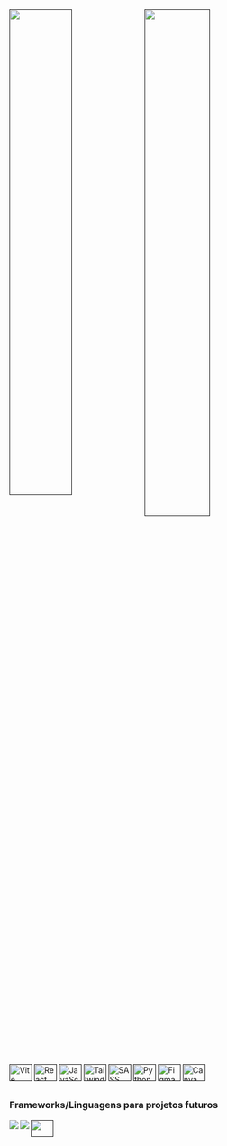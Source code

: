 <div>
  <a href=""><img align="left" width="47%" src="https://github-readme-stats.vercel.app/api?username=v-Kaefer&show_icons=true&theme=dracula&include_all_commits=true&count_private=true"/></a>
  <a href=""><img align="left" width="48%" src="https://github-readme-stats.vercel.app/api/top-langs/?username=v-Kaefer&include_all_langs=true&count_private=true"></a>
  
</div>

##

<div alt="Most Used" style="display: inline_block;">
  <a href=""><img alt="Vite"  height="30" width="40" src="https://www.svgrepo.com/show/374167/vite.svg"/></a>
  <a href=""><img alt="React" height="30" width="40" src="https://cdn.jsdelivr.net/gh/devicons/devicon/icons/react/react-original.svg" /></a>
  <a href=""><img alt="JavaScript" height="30" width="40" src="https://cdn.jsdelivr.net/gh/devicons/devicon/icons/javascript/javascript-original.svg"/></a>
  <a href=""><img alt="Tailwind" height="30" width="40" src="https://cdn.jsdelivr.net/gh/devicons/devicon/icons/tailwindcss/tailwindcss-plain.svg" /></a>
  <a href=""><img alt="SASS" height="30" width="40" src="https://cdn.jsdelivr.net/gh/devicons/devicon/icons/sass/sass-original.svg" /></a>
  <a href=""><img alt="Python" height="30" width="40" src="https://cdn.jsdelivr.net/gh/devicons/devicon/icons/python/python-original.svg" /></a>
  <a href=""><img alt="Figma" height="30" width="40" src="https://cdn.jsdelivr.net/gh/devicons/devicon/icons/figma/figma-original.svg"/></a>
  <a href=""><img alt="Canva" height="30" width="40" src="https://cdn.jsdelivr.net/gh/devicons/devicon/icons/canva/canva-original.svg" /></a>
</div>

<!-- ##
### SNS
<div style="display: inline_block;">
  <a href="https://www.linkedin.com/in/vitor-kaefer/"><img alt="LinkedIn" align="center"  src="https://img.shields.io/badge/linkedin-%230077B5.svg?style=for-the-badge&logo=linkedin&logoColor=white"/></a>
</div> -->

##
### Frameworks/Linguagens para projetos futuros
<div style="display: inline_block;">
  <a href=""><img align="left" src="https://img.shields.io/badge/Solidity-%23363636.svg?style=for-the-badge&logo=solidity&logoColor=white"/></a>
  <a href=""><img align="left" src="https://img.shields.io/badge/rust-%23000000.svg?style=for-the-badge&logo=rust&logoColor=white"/></a>
  <a href=""><img align="left" height="30" width="40" src="https://seeklogo.com/images/H/hardhat-logo-888739EBB4-seeklogo.com.png"/></a>
</div>
<!--
#
### Contribuições
<div style="display: inline_block;">
  <img align="left" src="https://img.shields.io/badge/Bitcoin-000?style=for-the-badge&logo=bitcoin&logoColor=white"
style="flex width:fit; max-width: 100%;">
</div>  


**v-Kaefer/v-Kaefer** is a ✨ _special_ ✨ repository because its `README.md` (this file) appears on your GitHub profile.

Here are some ideas to get you started:

- 🔭 I’m currently working on ...
- 🌱 I’m currently learning ...
- 👯 I’m looking to collaborate on ...
- 🤔 I’m looking for help with ...
- 💬 Ask me about ...
- 📫 How to reach me: ...
- 😄 Pronouns: ...
- ⚡ Fun fact: ...

<img alt="Discord" align="center" src="https://img.shields.io/badge/Discord-%235865F2.svg?style=for-the-badge&logo=discord&logoColor=white"/>
<img alt="ProtonMail" align="center" src="https://img.shields.io/badge/ProtonMail-8B89CC?style=for-the-badge&logo=protonmail&logoColor=white"/>
<img align="left" src="https://img.shields.io/badge/Crunchyroll-F47521?style=for-the-badge&logo=crunchyroll&logoColor=white"/>
<img align="left" src="[https://img.shields.io/badge/Windows-0078D6?style=for-the-badge&logo=windows&logoColor=white](https://img.shields.io/badge/Windows%2011-%230079d5.svg?style=for-the-badge&logo=Windows%2011&logoColor=white)"/>
